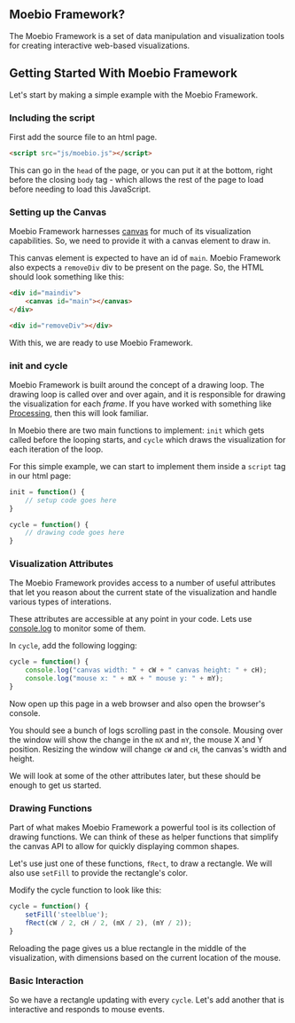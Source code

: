## Moebio Framework?

The Moebio Framework is a set of data manipulation and visualization tools for creating interactive web-based visualizations.


## Getting Started With Moebio Framework

Let's start by making a simple example with the Moebio Framework.

### Including the script

First add the source file to an html page.

```html
<script src="js/moebio.js"></script>
```

This can go in the `head` of the page, or you can put it at the bottom, right before the closing `body` tag - which allows the rest of the page to load before needing to load this JavaScript.


### Setting up the Canvas

Moebio Framework harnesses [canvas](https://developer.mozilla.org/en-US/docs/Web/API/Canvas_API) for much of its visualization capabilities. So, we need to provide it with a canvas element to draw in.

This canvas element is expected to have an id of `main`. Moebio Framework also expects a `removeDiv` div to be present on the page. So, the HTML should look something like this:

```html
<div id="maindiv">
	<canvas id="main"></canvas>
</div>

<div id="removeDiv"></div>
```

With this, we are ready to use Moebio Framework.

### init and cycle

Moebio Framework is built around the concept of a drawing loop. The drawing loop is called over and over again, and it is responsible for drawing the visualization for each _frame_. If you have worked with something like [Processing](https://processing.org/), then this will look familiar.

In Moebio there are two main functions to implement: `init` which gets called before the looping starts, and `cycle` which draws the visualization for each iteration of the loop.

For this simple example, we can start to implement them inside a `script` tag in our html page:

```javascript
init = function() {
	// setup code goes here
}

cycle = function() {
	// drawing code goes here
}
```

### Visualization Attributes

The Moebio Framework provides access to a number of useful attributes that let you reason about the current state of the visualization and handle various types of interations.

These attributes are accessible at any point in your code. Lets use [console.log](https://developer.mozilla.org/en-US/docs/Web/API/Console/log) to monitor some of them.

In `cycle`, add the following logging:

```javascript
cycle = function() {
	console.log("canvas width: " + cW + " canvas height: " + cH);
	console.log("mouse x: " + mX + " mouse y: " + mY);
}
```

Now open up this page in a web browser and also open the browser's console.

You should see a bunch of logs scrolling past in the console. Mousing over the window will show the change in the `mX` and `mY`, the mouse X and Y position. Resizing the window will change `cW` and `cH`, the canvas's width and height.

We will look at some of the other attributes later, but these should be enough to get us started.

### Drawing Functions

Part of what makes Moebio Framework a powerful tool is its collection of drawing functions. We can think of these as helper functions that simplify the canvas API to allow for quickly displaying common shapes.

Let's use just one of these functions, `fRect`, to draw a rectangle. We will also use `setFill` to provide the rectangle's color.

Modify the cycle function to look like this:

```javascript
cycle = function() {
	setFill('steelblue');
	fRect(cW / 2, cH / 2, (mX / 2), (mY / 2));
}
```

Reloading the page gives us a blue rectangle in the middle of the visualization, with dimensions based on the current location of the mouse.

### Basic Interaction

So we have a rectangle updating with every `cycle`. Let's add another that is interactive and responds to mouse events.
